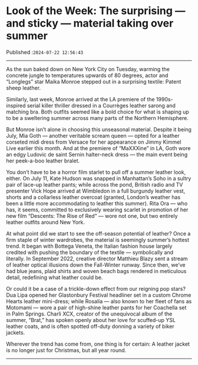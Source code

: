# Look of the Week: The surprising — and sticky — material taking over summer

Published :`2024-07-22 12:56:43`

---

As the sun baked down on New York City on Tuesday, warming the concrete jungle to temperatures upwards of 80 degrees, actor and “Longlegs” star Maika Monroe stepped out in a surprising textile: Patent sheep leather.

Similarly, last week, Monroe arrived at the LA premiere of the 1990s-inspired serial killer thriller dressed in a Courrèges leather sarong and matching bra. Both outfits seemed like a bold choice for what is shaping up to be a sweltering summer across many parts of the Northern Hemisphere.

But Monroe isn’t alone in choosing this unseasonal material. Despite it being July, Mia Goth — another veritable scream queen — opted for a leather corseted midi dress from Versace for her appearance on Jimmy Kimmel Live earlier this month. And at the premiere of “MaXXXine” in LA, Goth wore an edgy Ludovic de saint Sernin halter-neck dress — the main event being her peek-a-boo leather bralet.

You don’t have to be a horror film starlet to pull off a summer leather look, either. On July 11, Kate Hudson was snapped in Manhattan’s Soho in a sultry pair of lace-up leather pants; while across the pond, British radio and TV presenter Vick Hope arrived at Wimbledon in a full burgundy leather vest, shorts and a collarless leather overcoat (granted, London’s weather has been a little more accommodating to leather this summer). Rita Ora — who has, it seems, committed to exclusively wearing scarlet in promotion of her new film “Descents: The Rise of Red” — wore not one, but two entirely leather outfits around New York.

At what point did we start to see the off-season potential of leather? Once a firm staple of winter wardrobes, the material is seemingly summer’s hottest trend. It began with Bottega Veneta, the Italian fashion house largely credited with pushing the boundary of the textile — symbolically and literally. In September 2022, creative director Matthieu Blazy sent a stream of leather optical illusions down the Fall-Winter runway. Since then, we’ve had blue jeans, plaid shirts and woven beach bags rendered in meticulous detail, redefining what leather could be.

Or could it be a case of a trickle-down effect from our reigning pop stars? Dua Lipa opened her Glastonbury Festival headliner set in a custom Chrome Hearts leather mini-dress; while Rosalía — also known to her fleet of fans as Motomami — wore a pair of high-shine leather pants for her Coachella set in Palm Springs. Charli XCX, creator of the unequivocal album of the summer, “Brat,” has spoken openly about her love for scuffed-up YSL leather coats, and is often spotted off-duty donning a variety of biker jackets.

Wherever the trend has come from, one thing is for certain: A leather jacket is no longer just for Christmas, but all year round.

---

